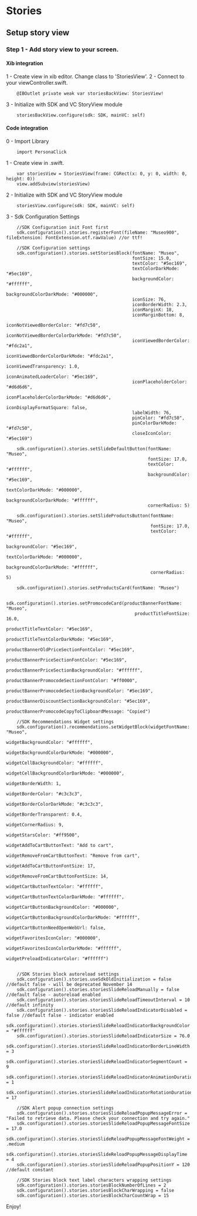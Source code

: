 # Stories
## Setup story view
### Step 1 - Add story view to your screen.
#### Xib integration
1 - Create view in xib editor. Change class to 'StoriesView'. 
2 - Connect to your viewController.swift. 

        @IBOutlet private weak var storiesBackView: StoriesView!
    
3 - Initialize with SDK and VC StoryView module
    
        storiesBackView.configure(sdk: SDK, mainVC: self)
    
#### Code integration
0 - Import Library
    
        import PersonaClick

1 - Create view in .swift.

        var storiesView = StoriesView(frame: CGRect(x: 0, y: 0, width: 0, height: 0))
        view.addSubview(storiesView)

2 - Initialize with SDK and VC StoryView module
    
        storiesView.configure(sdk: SDK, mainVC: self)
    
3 - Sdk Configuration Settings

        //SDK Configuration init Font first
        sdk.configuration().stories.registerFont(fileName: "Museo900", fileExtension: FontExtension.otf.rawValue) //or ttf!

        //SDK Configuration settings
        sdk.configuration().stories.setStoriesBlock(fontName: "Museo",
                                                    fontSize: 15.0,
                                                    textColor: "#5ec169",
                                                    textColorDarkMode: "#5ec169",
                                                    backgroundColor: "#ffffff",
                                                    backgroundColorDarkMode: "#000000",
                                                    iconSize: 76,
                                                    iconBorderWidth: 2.3,
                                                    iconMarginX: 18,
                                                    iconMarginBottom: 8,
                                                    iconNotViewedBorderColor: "#fd7c50",
                                                    iconNotViewedBorderColorDarkMode: "#fd7c50",
                                                    iconViewedBorderColor: "#fdc2a1",
                                                    iconViewedBorderColorDarkMode: "#fdc2a1",
                                                    iconViewedTransparency: 1.0,
                                                    iconAnimatedLoaderColor: "#5ec169",
                                                    iconPlaceholderColor: "#d6d6d6",
                                                    iconPlaceholderColorDarkMode: "#d6d6d6",
                                                    iconDisplayFormatSquare: false,
                                                    labelWidth: 76,
                                                    pinColor: "#fd7c50",
                                                    pinColorDarkMode: "#fd7c50",
                                                    closeIconColor: "#5ec169")

        sdk.configuration().stories.setSlideDefaultButton(fontName: "Museo",
                                                          fontSize: 17.0,
                                                          textColor: "#ffffff",
                                                          backgroundColor: "#5ec169",
                                                          textColorDarkMode: "#000000",
                                                          backgroundColorDarkMode: "#ffffff",
                                                          cornerRadius: 5)

        sdk.configuration().stories.setSlideProductsButton(fontName: "Museo",
                                                           fontSize: 17.0,
                                                           textColor: "#ffffff",
                                                           backgroundColor: "#5ec169",
                                                           textColorDarkMode: "#000000",
                                                           backgroundColorDarkMode: "#ffffff",
                                                           cornerRadius: 5)

        sdk.configuration().stories.setProductsCard(fontName: "Museo")

        sdk.configuration().stories.setPromocodeCard(productBannerFontName: "Museo",
                                                     productTitleFontSize: 16.0,
                                                     productTitleTextColor: "#5ec169",
                                                     productTitleTextColorDarkMode: "#5ec169",
                                                     productBannerOldPriceSectionFontColor: "#5ec169",
                                                     productBannerPriceSectionFontColor: "#5ec169",
                                                     productBannerPriceSectionBackgroundColor: "#ffffff",
                                                     productBannerPromocodeSectionFontColor: "#ff0000",
                                                     productBannerPromocodeSectionBackgroundColor: "#5ec169",
                                                     productBannerDiscountSectionBackgroundColor: "#5ec169",
                                                     productBannerPromocodeCopyToClipboardMessage: "Copied")

        //SDK Recommendations Widget settings
        sdk.configuration().recommendations.setWidgetBlock(widgetFontName: "Museo",
                                                           widgetBackgroundColor: "#ffffff",
                                                           widgetBackgroundColorDarkMode: "#000000",
                                                           widgetCellBackgroundColor: "#ffffff",
                                                           widgetCellBackgroundColorDarkMode: "#000000",
                                                           widgetBorderWidth: 1,
                                                           widgetBorderColor: "#c3c3c3",
                                                           widgetBorderColorDarkMode: "#c3c3c3",
                                                           widgetBorderTransparent: 0.4,
                                                           widgetCornerRadius: 9,
                                                           widgetStarsColor: "#ff9500",
                                                           widgetAddToCartButtonText: "Add to cart",
                                                           widgetRemoveFromCartButtonText: "Remove from cart",
                                                           widgetAddToCartButtonFontSize: 17,
                                                           widgetRemoveFromCartButtonFontSize: 14,
                                                           widgetCartButtonTextColor: "#ffffff",
                                                           widgetCartButtonTextColorDarkMode: "#ffffff",
                                                           widgetCartButtonBackgroundColor: "#000000",
                                                           widgetCartButtonBackgroundColorDarkMode: "#ffffff",
                                                           widgetCartButtonNeedOpenWebUrl: false,
                                                           widgetFavoritesIconColor: "#000000",
                                                           widgetFavoritesIconColorDarkMode: "#ffffff",
                                                           widgetPreloadIndicatorColor: "#ffffff")
        
        
        //SDK Stories block autoreload settings
        sdk.configuration().stories.useSdkOldInitialization = false //default false - will be deprecated November 14
        sdk.configuration().stories.storiesSlideReloadManually = false //default false - autoreload enabled
        sdk.configuration().stories.storiesSlideReloadTimeoutInterval = 10 //default infinity
        sdk.configuration().stories.storiesSlideReloadIndicatorDisabled = false //default false - indicator enabled
        sdk.configuration().stories.storiesSlideReloadIndicatorBackgroundColor = "#ffffff"
        sdk.configuration().stories.storiesSlideReloadIndicatorSize = 76.0
        sdk.configuration().stories.storiesSlideReloadIndicatorBorderLineWidth = 3
        sdk.configuration().stories.storiesSlideReloadIndicatorSegmentCount = 9
        sdk.configuration().stories.storiesSlideReloadIndicatorAnimationDuration = 1
        sdk.configuration().stories.storiesSlideReloadIndicatorRotationDuration = 17

        //SDK Alert popup connection settings
        sdk.configuration().stories.storiesSlideReloadPopupMessageError = "Failed to retrieve data. Please check your connection and try again."
        sdk.configuration().stories.storiesSlideReloadPopupMessageFontSize = 17.0
        sdk.configuration().stories.storiesSlideReloadPopupMessageFontWeight = .medium
        sdk.configuration().stories.storiesSlideReloadPopupMessageDisplayTime = 4
        sdk.configuration().stories.storiesSlideReloadPopupPositionY = 120 //default constant
        
        //SDK Stories block text label characters wrapping settings
        sdk.configuration().stories.storiesBlockNumberOfLines = 2
        sdk.configuration().stories.storiesBlockCharWrapping = false
        sdk.configuration().stories.storiesBlockCharCountWrap = 15
    
Enjoy!
